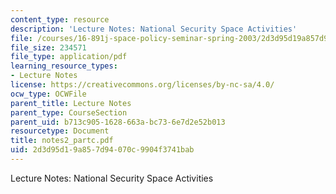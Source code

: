 ```yaml
---
content_type: resource
description: 'Lecture Notes: National Security Space Activities'
file: /courses/16-891j-space-policy-seminar-spring-2003/2d3d95d19a857d94070c9904f3741bab_notes2_partc.pdf
file_size: 234571
file_type: application/pdf
learning_resource_types:
- Lecture Notes
license: https://creativecommons.org/licenses/by-nc-sa/4.0/
ocw_type: OCWFile
parent_title: Lecture Notes
parent_type: CourseSection
parent_uid: b713c905-1628-663a-bc73-6e7d2e52b013
resourcetype: Document
title: notes2_partc.pdf
uid: 2d3d95d1-9a85-7d94-070c-9904f3741bab
---
```

Lecture Notes: National Security Space Activities